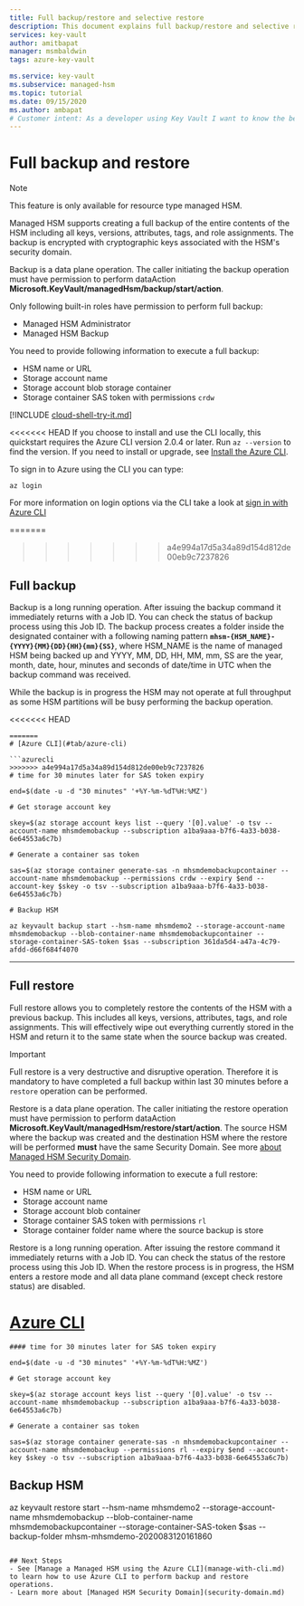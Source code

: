 ```yaml
---
title: Full backup/restore and selective restore
description: This document explains full backup/restore and selective restore
services: key-vault
author: amitbapat
manager: msmbaldwin
tags: azure-key-vault

ms.service: key-vault
ms.subservice: managed-hsm
ms.topic: tutorial
ms.date: 09/15/2020
ms.author: ambapat
# Customer intent: As a developer using Key Vault I want to know the best practices so I can implement them.
---
```

# Full backup and restore

> [!NOTE]
> This feature is only available for resource type managed HSM.

Managed HSM supports creating a full backup of the entire contents of the HSM including all keys, versions, attributes, tags, and role assignments. The backup is encrypted with cryptographic keys associated with the HSM's security domain.

Backup is a data plane operation. The caller initiating the backup operation must have permission to perform dataAction **Microsoft.KeyVault/managedHsm/backup/start/action**.

Only following built-in roles have permission to perform full backup:
- Managed HSM Administrator
- Managed HSM Backup

You need to provide following information to execute a full backup:
- HSM name or URL
- Storage account name
- Storage account blob storage container
- Storage container SAS token with permissions `crdw`

[!INCLUDE [cloud-shell-try-it.md](../../../includes/cloud-shell-try-it.md)]

<<<<<<< HEAD
If you choose to install and use the CLI locally, this quickstart requires the Azure CLI version 2.0.4 or later. Run `az --version` to find the version. If you need to install or upgrade, see [Install the Azure CLI]( /cli/azure/install-azure-cli).

To sign in to Azure using the CLI you can type:

```azurecli-interactive
az login
```

For more information on login options via the CLI take a look at [sign in with Azure CLI](/cli/azure/authenticate-azure-cli?view=azure-cli-latest)

=======
>>>>>>> a4e994a17d5a34a89d154d812de00eb9c7237826
## Full backup

Backup is a long running operation. After issuing the backup command it immediately returns with a Job ID. You can check the status of backup process using this Job ID. The backup process creates a folder inside the designated container with a following naming pattern **`mhsm-{HSM_NAME}-{YYYY}{MM}{DD}{HH}{mm}{SS}`**, where HSM_NAME is the name of managed HSM being backed up and YYYY, MM, DD, HH, MM, mm, SS are the year, month, date, hour, minutes and seconds of date/time in UTC when the backup command was received.

While the backup is in progress the HSM may not operate at full throughput as some HSM partitions will be busy performing the backup operation.

<<<<<<< HEAD
```azurecli-interactive
=======
# [Azure CLI](#tab/azure-cli)

```azurecli
>>>>>>> a4e994a17d5a34a89d154d812de00eb9c7237826
# time for 30 minutes later for SAS token expiry

end=$(date -u -d "30 minutes" '+%Y-%m-%dT%H:%MZ')

# Get storage account key

skey=$(az storage account keys list --query '[0].value' -o tsv --account-name mhsmdemobackup --subscription a1ba9aaa-b7f6-4a33-b038-6e64553a6c7b)

# Generate a container sas token

sas=$(az storage container generate-sas -n mhsmdemobackupcontainer --account-name mhsmdemobackup --permissions crdw --expiry $end --account-key $skey -o tsv --subscription a1ba9aaa-b7f6-4a33-b038-6e64553a6c7b)

# Backup HSM

az keyvault backup start --hsm-name mhsmdemo2 --storage-account-name mhsmdemobackup --blob-container-name mhsmdemobackupcontainer --storage-container-SAS-token $sas --subscription 361da5d4-a47a-4c79-afdd-d66f684f4070
```
---


## Full restore

Full restore allows you to completely restore the contents of the HSM with a previous backup. This includes all keys, versions, attributes, tags, and role assignments. This will effectively wipe out everything currently stored in the HSM and return it to the same state when the source backup was created.

> [!IMPORTANT]
> Full restore is a very destructive and disruptive operation. Therefore it is mandatory to have completed a full backup within last 30 minutes before a `restore` operation can be performed.

Restore is a data plane operation. The caller initiating the restore operation must have permission to perform dataAction **Microsoft.KeyVault/managedHsm/restore/start/action**. The source HSM where the backup was created and the destination HSM where the restore will be performed **must** have the same Security Domain. See more [about Managed HSM Security Domain](security-domain.md).

You need to provide following information to execute a full restore:
- HSM name or URL
- Storage account name
- Storage account blob container
- Storage container SAS token with permissions `rl`
- Storage container folder name where the source backup is store

Restore is a long running operation. After issuing the restore command it immediately returns with a Job ID. You can check the status of the restore process using this Job ID. When the restore process is in progress, the HSM enters a restore mode and all data plane command (except check restore status) are disabled.

# [Azure CLI](#tab/azure-cli)

```azurecli-interactive
#### time for 30 minutes later for SAS token expiry

end=$(date -u -d "30 minutes" '+%Y-%m-%dT%H:%MZ')

# Get storage account key

skey=$(az storage account keys list --query '[0].value' -o tsv --account-name mhsmdemobackup --subscription a1ba9aaa-b7f6-4a33-b038-6e64553a6c7b)

# Generate a container sas token

sas=$(az storage container generate-sas -n mhsmdemobackupcontainer --account-name mhsmdemobackup --permissions rl --expiry $end --account-key $skey -o tsv --subscription a1ba9aaa-b7f6-4a33-b038-6e64553a6c7b)
```

## Backup HSM 

az keyvault restore start --hsm-name mhsmdemo2 --storage-account-name mhsmdemobackup --blob-container-name mhsmdemobackupcontainer --storage-container-SAS-token $sas --backup-folder mhsm-mhsmdemo-2020083120161860
```

## Next Steps
- See [Manage a Managed HSM using the Azure CLI](manage-with-cli.md) to learn how to use Azure CLI to perform backup and restore operations.
- Learn more about [Managed HSM Security Domain](security-domain.md)